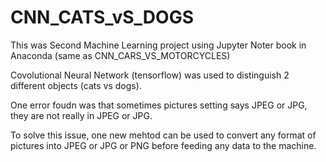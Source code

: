 # CNN_CATS_vS_DOGS

This was Second Machine Learning project using Jupyter Noter book in Anaconda (same as CNN_CARS_VS_MOTORCYCLES)

Covolutional Neural Network (tensorflow) was used to distinguish 2 different objects (cats vs dogs).

One error foudn was that sometimes pictures setting says JPEG or JPG, they are not really in JPEG or JPG.

To solve this issue, one new mehtod can be used to convert any format of pictures into JPEG or JPG or PNG before feeding any data to the machine.
